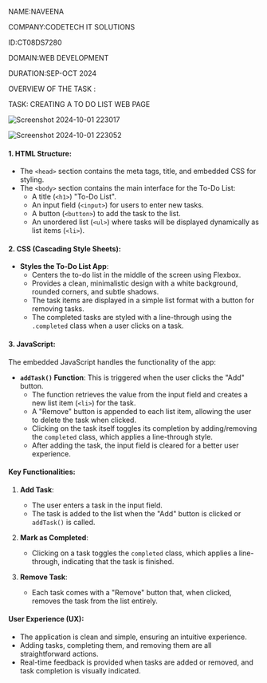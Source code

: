 NAME:NAVEENA

COMPANY:CODETECH IT SOLUTIONS

ID:CT08DS7280

DOMAIN:WEB DEVELOPMENT

DURATION:SEP-OCT 2024

OVERVIEW OF THE TASK :

TASK: CREATING A TO DO LIST WEB PAGE


![Screenshot 2024-10-01 223017](https://github.com/user-attachments/assets/0eb39d3f-5666-4af0-8375-12b43ec72155)

![Screenshot 2024-10-01 223052](https://github.com/user-attachments/assets/6c9d2544-d233-4b33-a1b8-3f1017fa6566)




#### **1. HTML Structure:**
- The `<head>` section contains the meta tags, title, and embedded CSS for styling.
- The `<body>` section contains the main interface for the To-Do List:
  - A title (`<h1>`) "To-Do List".
  - An input field (`<input>`) for users to enter new tasks.
  - A button (`<button>`) to add the task to the list.
  - An unordered list (`<ul>`) where tasks will be displayed dynamically as list items (`<li>`).

#### **2. CSS (Cascading Style Sheets):**
- **Styles the To-Do List App**:
  - Centers the to-do list in the middle of the screen using Flexbox.
  - Provides a clean, minimalistic design with a white background, rounded corners, and subtle shadows.
  - The task items are displayed in a simple list format with a button for removing tasks.
  - The completed tasks are styled with a line-through using the `.completed` class when a user clicks on a task.

#### **3. JavaScript:**
The embedded JavaScript handles the functionality of the app:
- **`addTask()` Function**: This is triggered when the user clicks the "Add" button.
  - The function retrieves the value from the input field and creates a new list item (`<li>`) for the task.
  - A "Remove" button is appended to each list item, allowing the user to delete the task when clicked.
  - Clicking on the task itself toggles its completion by adding/removing the `completed` class, which applies a line-through style.
  - After adding the task, the input field is cleared for a better user experience.

#### **Key Functionalities:**
1. **Add Task**:
   - The user enters a task in the input field.
   - The task is added to the list when the "Add" button is clicked or `addTask()` is called.

2. **Mark as Completed**:
   - Clicking on a task toggles the `completed` class, which applies a line-through, indicating that the task is finished.

3. **Remove Task**:
   - Each task comes with a "Remove" button that, when clicked, removes the task from the list entirely.

#### **User Experience (UX):**
- The application is clean and simple, ensuring an intuitive experience.
- Adding tasks, completing them, and removing them are all straightforward actions.
- Real-time feedback is provided when tasks are added or removed, and task completion is visually indicated.
